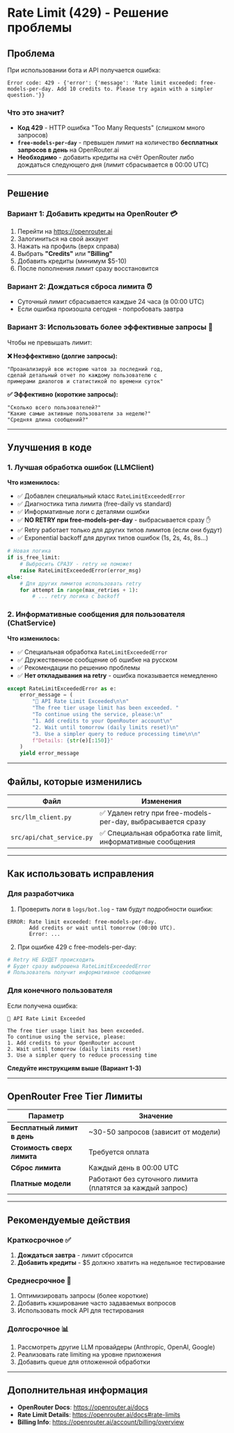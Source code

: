 # Rate Limit (429) - Решение проблемы

## Проблема

При использовании бота и API получается ошибка:

```
Error code: 429 - {'error': {'message': 'Rate limit exceeded: free-models-per-day. Add 10 credits to. Please try again with a simpler question.'}}
```

### Что это значит?

- **Код 429** - HTTP ошибка "Too Many Requests" (слишком много запросов)
- **`free-models-per-day`** - превышен лимит на количество **бесплатных запросов в день** на OpenRouter.ai
- **Необходимо** - добавить кредиты на счёт OpenRouter либо дождаться следующего дня (лимит сбрасывается в 00:00 UTC)

---

## Решение

### Вариант 1: Добавить кредиты на OpenRouter 💳

1. Перейти на https://openrouter.ai
2. Залогиниться на свой аккаунт
3. Нажать на профиль (верх справа)
4. Выбрать **"Credits"** или **"Billing"**
5. Добавить кредиты (минимум $5-10)
6. После пополнения лимит сразу восстановится

### Вариант 2: Дождаться сброса лимита ⏰

- Суточный лимит сбрасывается каждые 24 часа (в 00:00 UTC)
- Если ошибка произошла сегодня - попробовать завтра

### Вариант 3: Использовать более эффективные запросы 📝

Чтобы не превышать лимит:

**❌ Неэффективно (долгие запросы):**
```
"Проанализируй всю историю чатов за последний год,
сделай детальный отчет по каждому пользователю с
примерами диалогов и статистикой по времени суток"
```

**✅ Эффективно (короткие запросы):**
```
"Сколько всего пользователей?"
"Какие самые активные пользователи за неделю?"
"Средняя длина сообщений?"
```

---

## Улучшения в коде

### 1. Лучшая обработка ошибок (LLMClient)

**Что изменилось:**
- ✅ Добавлен специальный класс `RateLimitExceededError`
- ✅ Диагностика типа лимита (free-daily vs standard)
- ✅ Информативные логи с деталями ошибки
- ✅ **NO RETRY при free-models-per-day** - выбрасывается сразу ✋
- ✅ Retry работает только для других типов лимитов (если они будут)
- ✅ Exponential backoff для других типов ошибок (1s, 2s, 4s, 8s...)

```python
# Новая логика
if is_free_limit:
    # Выбросить СРАЗУ - retry не поможет
    raise RateLimitExceededError(error_msg)
else:
    # Для других лимитов использовать retry
    for attempt in range(max_retries + 1):
        # ... retry логика с backoff
```

### 2. Информативные сообщения для пользователя (ChatService)

**Что изменилось:**
- ✅ Специальная обработка `RateLimitExceededError`
- ✅ Дружественное сообщение об ошибке на русском
- ✅ Рекомендации по решению проблемы
- ✅ **Нет откладывания на retry** - ошибка показывается немедленно

```python
except RateLimitExceededError as e:
    error_message = (
        "🚫 API Rate Limit Exceeded\n\n"
        "The free tier usage limit has been exceeded. "
        "To continue using the service, please:\n"
        "1. Add credits to your OpenRouter account\n"
        "2. Wait until tomorrow (daily limits reset)\n"
        "3. Use a simpler query to reduce processing time\n\n"
        f"Details: {str(e)[:150]}"
    )
    yield error_message
```

---

## Файлы, которые изменились

| Файл | Изменения |
|------|-----------|
| `src/llm_client.py` | ✅ Удален retry при free-models-per-day, выбрасывается сразу |
| `src/api/chat_service.py` | ✅ Специальная обработка rate limit, информативные сообщения |

---

## Как использовать исправления

### Для разработчика

1. Проверить логи в `logs/bot.log` - там будут подробности ошибки:
```
ERROR: Rate limit exceeded: free-models-per-day.
       Add credits or wait until tomorrow (00:00 UTC).
       Error: ...
```

2. При ошибке 429 с free-models-per-day:
```python
# Retry НЕ БУДЕТ происходить
# Будет сразу выброшена RateLimitExceededError
# Пользователь получит информативное сообщение
```

### Для конечного пользователя

Если получена ошибка:

```
🚫 API Rate Limit Exceeded

The free tier usage limit has been exceeded.
To continue using the service, please:
1. Add credits to your OpenRouter account
2. Wait until tomorrow (daily limits reset)
3. Use a simpler query to reduce processing time
```

**Следуйте инструкциям выше (Вариант 1-3)**

---

## OpenRouter Free Tier Лимиты

| Параметр | Значение |
|----------|----------|
| **Бесплатный лимит в день** | ~30-50 запросов (зависит от модели) |
| **Стоимость сверх лимита** | Требуется оплата |
| **Сброс лимита** | Каждый день в 00:00 UTC |
| **Платные модели** | Работают без суточного лимита (платятся за каждый запрос) |

---

## Рекомендуемые действия

### Краткосрочное ✅
1. **Дождаться завтра** - лимит сбросится
2. **Добавить кредиты** - $5 должно хватить на недельное тестирование

### Среднесрочное 🔧
1. Оптимизировать запросы (более короткие)
2. Добавить кэширование часто задаваемых вопросов
3. Использовать mock API для тестирования

### Долгосрочное 📊
1. Рассмотреть другие LLM провайдеры (Anthropic, OpenAI, Google)
2. Реализовать rate limiting на уровне приложения
3. Добавить queue для отложенной обработки

---

## Дополнительная информация

- **OpenRouter Docs**: https://openrouter.ai/docs
- **Rate Limit Details**: https://openrouter.ai/docs#rate-limits
- **Billing Info**: https://openrouter.ai/account/billing/overview
